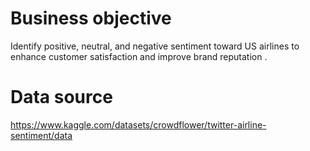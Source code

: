# Business objective

Identify positive, neutral, and negative sentiment toward US airlines to enhance customer satisfaction and improve brand reputation .

# Data source
https://www.kaggle.com/datasets/crowdflower/twitter-airline-sentiment/data

